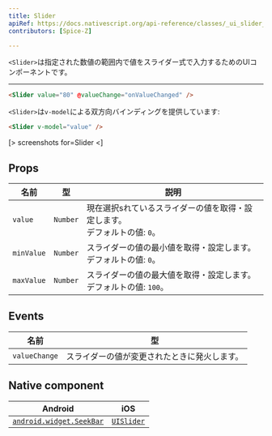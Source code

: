 ```yaml
---
title: Slider
apiRef: https://docs.nativescript.org/api-reference/classes/_ui_slider_.slider
contributors: [Spice-Z]

---
```


`<Slider>`は指定された数値の範囲内で値をスライダー式で入力するためのUIコンポーネントです。

---

```html
<Slider value="80" @valueChange="onValueChanged" />
```

`<Slider>`は`v-model`による双方向バインディングを提供しています:

```html
<Slider v-model="value" />
```

[> screenshots for=Slider <]

## Props

| 名前 | 型 | 説明 |
|------|------|-------------|
| `value` | `Number` | 現在選択sれているスライダーの値を取得・設定します。<br/>デフォルトの値: `0`。
| `minValue` | `Number` | スライダーの値の最小値を取得・設定します。<br/>デフォルトの値: `0`。
| `maxValue` | `Number` | スライダーの値の最大値を取得・設定します。<br/>デフォルトの値: `100`。

## Events

| 名前 | 型 |
|------|-------------|
| `valueChange`| スライダーの値が変更されたときに発火します。

## Native component

| Android | iOS |
|---------|-----|
| [`android.widget.SeekBar`](https://developer.android.com/reference/android/widget/SeekBar.html) | [`UISlider`](https://developer.apple.com/documentation/uikit/uislider)
